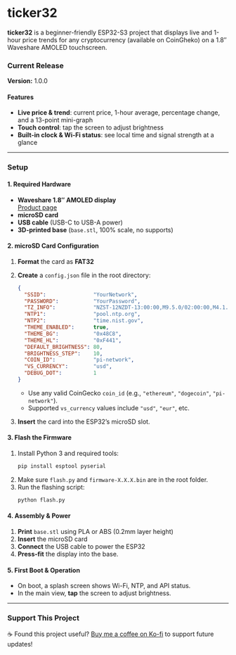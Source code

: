 # ticker32

**ticker32** is a beginner-friendly ESP32-S3 project that displays live and 1-hour price trends for any cryptocurrency (available on CoinGheko) on a 1.8″ Waveshare AMOLED touchscreen.

### Current Release  
**Version:** 1.0.0

#### Features
- **Live price & trend**: current price, 1-hour average, percentage change, and a 13-point mini-graph  
- **Touch control**: tap the screen to adjust brightness  
- **Built-in clock & Wi-Fi status**: see local time and signal strength at a glance  

---

### Setup

#### 1. Required Hardware
- **Waveshare 1.8″ AMOLED display**  
  [Product page](https://www.waveshare.com/esp32-s3-touch-amoled-1.8.htm)  
- **microSD card**
- **USB cable** (USB-C to USB-A power)  
- **3D-printed base** (`base.stl`, 100% scale, no supports)

#### 2. microSD Card Configuration
1. **Format** the card as **FAT32**  
2. **Create** a `config.json` file in the root directory:
   ```json
   {
     "SSID":               "YourNetwork",
     "PASSWORD":           "YourPassword",
     "TZ_INFO":            "NZST-12NZDT-13:00:00,M9.5.0/02:00:00,M4.1.0/03:00:00",
     "NTP1":               "pool.ntp.org",
     "NTP2":               "time.nist.gov",
     "THEME_ENABLED":      true,
     "THEME_BG":           "0x48C8",
     "THEME_HL":           "0xF441",
     "DEFAULT_BRIGHTNESS": 80,
     "BRIGHTNESS_STEP":    10,
     "COIN_ID":            "pi-network",
     "VS_CURRENCY":        "usd",
     "DEBUG_DOT":          1
   }
   ```
   - Use any valid CoinGecko `coin_id` (e.g., `"ethereum"`, `"dogecoin"`, `"pi-network"`).  
   - Supported `vs_currency` values include `"usd"`, `"eur"`, etc.

3. **Insert** the card into the ESP32’s microSD slot.

#### 3. Flash the Firmware
1. Install Python 3 and required tools:
   ```bash
   pip install esptool pyserial
   ```
2. Make sure `flash.py` and `firmware-X.X.X.bin` are in the root folder.  
3. Run the flashing script:
   ```bash
   python flash.py
   ```

#### 4. Assembly & Power
1. **Print** `base.stl` using PLA or ABS (0.2mm layer height)  
2. **Insert** the microSD card  
3. **Connect** the USB cable to power the ESP32  
4. **Press-fit** the display into the base.  

#### 5. First Boot & Operation
- On boot, a splash screen shows Wi-Fi, NTP, and API status.  
- In the main view, **tap** the screen to adjust brightness.

---

### Support This Project

☕ Found this project useful? [Buy me a coffee on Ko-fi](https://ko-fi.com/vumaq) to support future updates!
